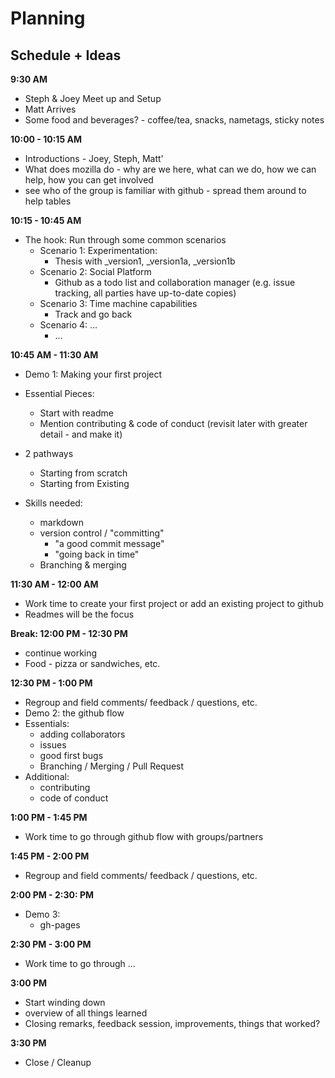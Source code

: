 # Planning

## Schedule + Ideas
**9:30 AM** 

* Steph & Joey Meet up and Setup
* Matt Arrives
* Some food and beverages? - coffee/tea, snacks, nametags, sticky notes

**10:00 - 10:15 AM**

* Introductions - Joey, Steph, Matt'
* What does mozilla do - why are we here, what can we do, how we can help, how you can get involved
* see who of the group is familiar with github - spread them around to help tables

**10:15 - 10:45 AM**

* The hook: Run through some common scenarios
	* Scenario 1: Experimentation: 
		* Thesis with _version1, _version1a, _version1b
	* Scenario 2: Social Platform
		* Github as a todo list and collaboration manager (e.g. issue tracking, all parties have up-to-date copies)
	* Scenario 3: Time machine capabilities
		* Track and go back
	* Scenario 4: ...
		* ...
		
**10:45 AM - 11:30 AM**

* Demo 1: Making your first project
* Essential Pieces:
	* Start with readme
	* Mention contributing & code of conduct (revisit later with greater detail - and make it)
* 2 pathways
	* Starting from scratch
	* Starting from Existing 
	
* Skills needed:
	* markdown
	* version control / "committing" 	
		* "a good commit message"
		* "going back in time"
	* Branching & merging



**11:30 AM - 12:00 AM**

* Work time to create your first project or add an existing project to github
* Readmes will be the focus

**Break: 12:00 PM - 12:30 PM** 

* continue working
* Food - pizza or sandwiches, etc. 


**12:30 PM - 1:00 PM**
* Regroup and field comments/ feedback / questions, etc.
* Demo 2: the github flow
* Essentials:
	* adding collaborators
	* issues
	* good first bugs
	* Branching / Merging / Pull Request 
* Additional:
	* contributing
	* code of conduct


**1:00 PM - 1:45 PM**

* Work time to go through github flow with groups/partners

**1:45 PM - 2:00 PM**

* Regroup and field comments/ feedback / questions, etc.

**2:00 PM - 2:30: PM**

* Demo 3: 
	* gh-pages 	

**2:30 PM - 3:00 PM**

* Work time to go through ...


**3:00 PM**

* Start winding down
* overview of all things learned
* Closing remarks, feedback session, improvements, things that worked?

**3:30 PM**

* Close / Cleanup